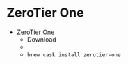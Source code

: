 # ZeroTier One
- [ZeroTier One](https://www.zerotier.com/download.shtml)
  -  Download
  - 
  - `brew cask install zerotier-one`

